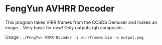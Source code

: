 # FengYun AVHRR Decoder

This program takes VIRR frames from the CCSDS Demuxer and makes an image... Very basic for now! Only outputs rgb composite...

Usage : `./FengYun-VIRR-Decoder -i virrframes.bin -o output.png`